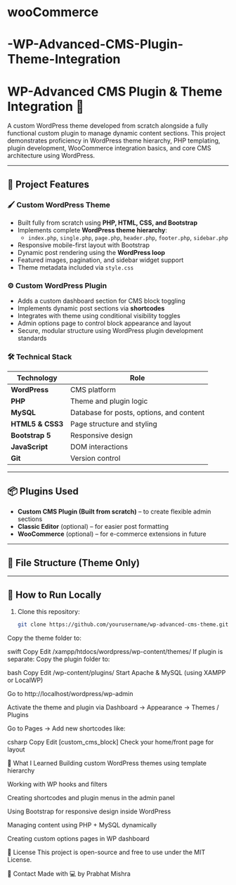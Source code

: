 # wooCommerce
# -WP-Advanced-CMS-Plugin-Theme-Integration
# WP-Advanced CMS Plugin & Theme Integration 🧩

A custom WordPress theme developed from scratch alongside a fully functional custom plugin to manage dynamic content sections. This project demonstrates proficiency in WordPress theme hierarchy, PHP templating, plugin development, WooCommerce integration basics, and core CMS architecture using WordPress.

---

## 🔧 Project Features

### 🖌️ Custom WordPress Theme
- Built fully from scratch using **PHP, HTML, CSS, and Bootstrap**
- Implements complete **WordPress theme hierarchy**:
  - `index.php`, `single.php`, `page.php`, `header.php`, `footer.php`, `sidebar.php`
- Responsive mobile-first layout with Bootstrap
- Dynamic post rendering using the **WordPress loop**
- Featured images, pagination, and sidebar widget support
- Theme metadata included via `style.css`

### ⚙️ Custom WordPress Plugin
- Adds a custom dashboard section for CMS block toggling
- Implements dynamic post sections via **shortcodes**
- Integrates with theme using conditional visibility toggles
- Admin options page to control block appearance and layout
- Secure, modular structure using WordPress plugin development standards

### 🛠️ Technical Stack

| Technology | Role |
|------------|------|
| **WordPress** | CMS platform |
| **PHP** | Theme and plugin logic |
| **MySQL** | Database for posts, options, and content |
| **HTML5 & CSS3** | Page structure and styling |
| **Bootstrap 5** | Responsive design |
| **JavaScript** | DOM interactions |
| **Git** | Version control |

---

## 📦 Plugins Used

- **Custom CMS Plugin (Built from scratch)** – to create flexible admin sections  
- **Classic Editor** (optional) – for easier post formatting  
- **WooCommerce** (optional) – for e-commerce extensions in future

---

## 📁 File Structure (Theme Only)


---

## 🧪 How to Run Locally

1. Clone this repository:
   ```bash
   git clone https://github.com/yourusername/wp-advanced-cms-theme.git
Copy the theme folder to:

swift
Copy
Edit
/xampp/htdocs/wordpress/wp-content/themes/
If plugin is separate:
Copy the plugin folder to:

bash
Copy
Edit
/wp-content/plugins/
Start Apache & MySQL (using XAMPP or LocalWP)

Go to http://localhost/wordpress/wp-admin

Activate the theme and plugin via Dashboard → Appearance → Themes / Plugins

Go to Pages → Add new shortcodes like:

csharp
Copy
Edit
[custom_cms_block]
Check your home/front page for layout

🧠 What I Learned
Building custom WordPress themes using template hierarchy

Working with WP hooks and filters

Creating shortcodes and plugin menus in the admin panel

Using Bootstrap for responsive design inside WordPress

Managing content using PHP + MySQL dynamically

Creating custom options pages in WP dashboard

📜 License
This project is open-source and free to use under the MIT License.

📩 Contact
Made with 💻 by Prabhat Mishra

